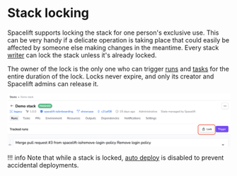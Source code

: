 # Stack locking

Spacelift supports locking the stack for one person's exclusive use. This can be very handy if a delicate operation is taking place that could easily be affected by someone else making changes in the meantime. Every stack [writer](../policy/stack-access-policy.md#readers-and-writers) can lock the stack unless it's already locked.

The owner of the lock is the only one who can trigger [runs](../run/README.md) and [tasks](../run/task.md) for the entire duration of the lock. Locks never expire, and only its creator and Spacelift admins can release it.

![](<../../assets/screenshots/lockstackss.png>)

!!! info
    Note that while a stack is locked, [auto deploy](stack-settings.md#autodeploy) is disabled to prevent accidental deployments.
